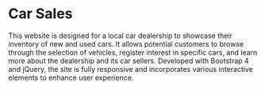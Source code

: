 # Car Sales

This website is designed for a local car dealership to showcase their inventory of new and used cars. It allows potential customers to browse through the selection of vehicles, register interest in specific cars, and learn more about the dealership and its car sellers. Developed with Bootstrap 4 and jQuery, the site is fully responsive and incorporates various interactive elements to enhance user experience.
